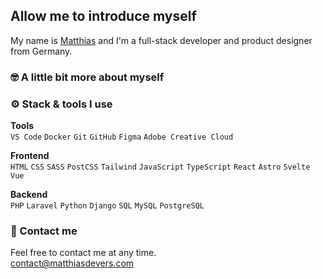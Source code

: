 ## Allow me to introduce myself

My name is [Matthias](https://matthiasdevers.com) and I'm a full-stack developer and product designer from Germany.

### 🤓 A little bit more about myself



### ⚙️ Stack & tools I use

**Tools**\
`VS Code` `Docker` `Git` `GitHub` `Figma` `Adobe Creative Cloud`

**Frontend**\
`HTML` `CSS` `SASS` `PostCSS` `Tailwind` `JavaScript` `TypeScript` `React` `Astro` `Svelte` `Vue`

**Backend**\
`PHP` `Laravel` `Python` `Django` `SQL` `MySQL` `PostgreSQL`

### 📧 Contact me

Feel free to contact me at any time.\
[contact@matthiasdevers.com](mailto:contact@matthiasdevers.com)